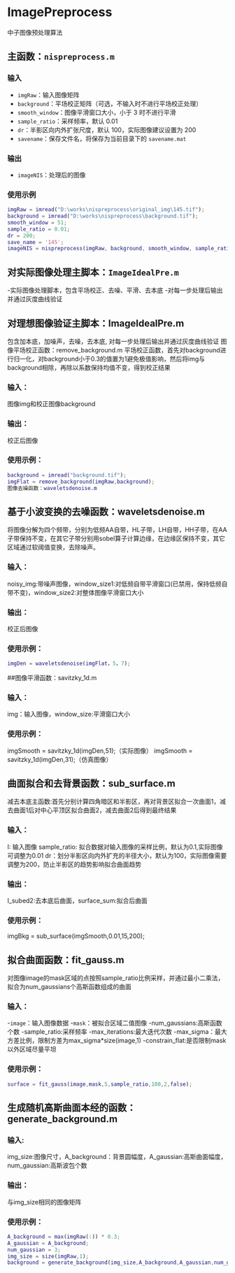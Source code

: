 # ImagePreprocess
中子图像预处理算法

## 主函数：`nispreprocess.m`

### 输入
- `imgRaw`：输入图像矩阵  
- `background`：平场校正矩阵（可选，不输入时不进行平场校正处理）  
- `smooth_window`：图像平滑窗口大小，小于 3 时不进行平滑  
- `sample_ratio`：采样频率，默认 0.01  
- `dr`：半影区向内外扩张尺度，默认 100，实际图像建议设置为 200  
- `savename`：保存文件名，将保存为当前目录下的 `savename.mat`

### 输出
- `imageNIS`：处理后的图像

### 使用示例
```matlab
imgRaw = imread("D:\works\nispreprocess\original_img\145.tif");
background = imread("D:\works\nispreprocess\background.tif");
smooth_window = 51;
sample_ratio = 0.01;
dr = 200;
save_name = '145';
imageNIS = nispreprocess(imgRaw, background, smooth_window, sample_ratio, dr, save_name);
```
## 对实际图像处理主脚本：`ImageIdealPre.m`
-实际图像处理脚本，包含平场校正、去噪、平滑、去本底
-对每一步处理后输出并通过灰度曲线验证

## 对理想图像验证主脚本：ImageIdealPre.m
包含加本底，加噪声，去噪，去本底, 对每一步处理后输出并通过灰度曲线验证
图像平场校正函数：remove_background.m
平场校正函数，首先对background进行归一化，对background小于0.3的值置为1避免极值影响，然后将img与background相除，再除以系数保持均值不变，得到校正结果
### 输入：
图像img和校正图像background
### 输出：
校正后图像
### 使用示例：
```matlab
background = imread("background.tif");
imgFlat = remove_background(imgRaw,background);
图像去噪函数：waveletsdenoise.m
```
## 基于小波变换的去噪函数：waveletsdenoise.m
将图像分解为四个频带，分别为低频AA自带，HL子带，LH自带，HH子带，在AA子带保持不变，在其它子带分别用sobel算子计算边缘，在边缘区保持不变，其它区域通过软阈值变换，去除噪声。
### 输入：
noisy_img:带噪声图像，window_size1:对低频自带平滑窗口(已禁用，保持低频自带不变)，window_size2:对整体图像平滑窗口大小
### 输出：
校正后图像
### 使用示例：
```matlab
imgDen = waveletsdenoise(imgFlat，5，7);
```
##图像平滑函数：savitzky_1d.m
### 输入： 
img：输入图像，window_size:平滑窗口大小
### 使用示例：
imgSmooth = savitzky_1d(imgDen,51);（实际图像）
imgSmooth = savitzky_1d(imgDen,31);（仿真图像）
## 曲面拟合和去背景函数：sub_surface.m
减去本底主函数:首先分别计算四角暗区和半影区，再对背景区拟合一次曲面1，减去曲面1后对中心平顶区拟合曲面2，减去曲面2后得到最终结果
### 输入： 
I: 输入图像
sample_ratio: 拟合数据对输入图像的采样比例，默认为0.1,实际图像可调整为0.01
dr：划分半影区向内外扩充的半径大小，默认为100，实际图像需要调整为200，防止半影区的趋势影响拟合曲面趋势
### 输出：
I_subed2:去本底后曲面，surface_sum:拟合后曲面
### 使用示例：
imgBkg = sub_surface(imgSmooth,0.01,15,200);
## 拟合曲面函数：fit_gauss.m
对图像image的mask区域的点按照sample_ratio比例采样，并通过最小二乘法，拟合为num_gaussians个高斯函数组成的曲面
### 输入：
-`image`：输入图像数据
-`mask`：被拟合区域二值图像
-num_gaussians:高斯函数个数
-sample_ratio:采样频率
-max_iterations:最大迭代次数
-max_sigma：最大方差比例，限制方差为max_sigma*size(image,1)
-constrain_flat:是否限制mask以外区域尽量平坦
### 使用示例：
```matlab
surface = fit_gauss(image,mask,5,sample_ratio,100,2,false);
```
## 生成随机高斯曲面本经的函数：generate_background.m
### 输入:
img_size:图像尺寸，A_background：背景圆幅度，A_gaussian:高斯曲面幅度，num_gaussian:高斯波包个数
### 输出：
与img_size相同的图像矩阵
### 使用示例：
```matlab
A_background = max(imgRaw(:)) * 0.3;
A_gaussian = A_background;
num_gaussian = 3;
img_size = size(imgRaw,1);
background = generate_background(img_size,A_background,A_gaussian,num_gaussian);
```

